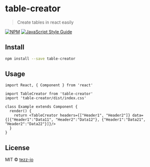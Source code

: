 # table-creator

> Create tables in react easily

[![NPM](https://img.shields.io/npm/v/table-creator.svg)](https://www.npmjs.com/package/table-creator) [![JavaScript Style Guide](https://img.shields.io/badge/code_style-standard-brightgreen.svg)](https://standardjs.com)

## Install

```bash
npm install --save table-creator
```

## Usage

```tsx
import React, { Component } from 'react'

import TableCreator from 'table-creator'
import 'table-creator/dist/index.css'

class Example extends Component {
  render() {
    return <TableCreator headers={["Header1", "Header2"]} data={[{"Header1":"Data11", "Header2":"Data12"}, {"Header1":"Data21", "Header2":"Data22"}]}/>
  }
}
```

## License

MIT © [tezz-io](https://github.com/tezz-io)
